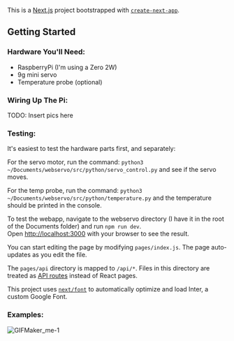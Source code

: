 This is a [Next.js](https://nextjs.org/) project bootstrapped with [`create-next-app`](https://github.com/vercel/next.js/tree/canary/packages/create-next-app).

## Getting Started

### Hardware You'll Need:
- RaspberryPi (I'm using a Zero 2W)
- 9g mini servo
- Temperature probe (optional)

### Wiring Up The Pi:

TODO: Insert pics here


### Testing:

It's easiest to test the hardware parts first, and separately:

For the servo motor, run the command: `python3 ~/Documents/webservo/src/python/servo_control.py` and see if the servo moves.

For the temp probe, run the command: `python3 ~/Documents/webservo/src/python/temperature.py` and the temperature should be printed in the console.


To test the webapp, navigate to the webservo directory (I have it in the root of the Documents folder) and run `npm run dev`.  
Open [http://localhost:3000](http://localhost:3000) with your browser to see the result.


You can start editing the page by modifying `pages/index.js`. The page auto-updates as you edit the file.

The `pages/api` directory is mapped to `/api/*`. Files in this directory are treated as [API routes](https://nextjs.org/docs/api-routes/introduction) instead of React pages.

This project uses [`next/font`](https://nextjs.org/docs/basic-features/font-optimization) to automatically optimize and load Inter, a custom Google Font.

### Examples:

![GIFMaker_me-1](https://github.com/user-attachments/assets/bbc5e86b-62f9-40f8-9bbb-2ca1466f92f7)

